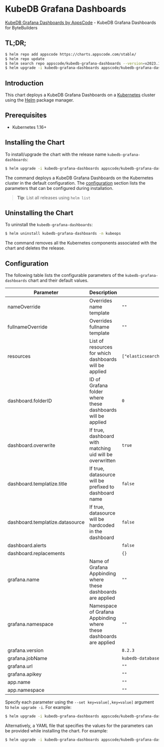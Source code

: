 # KubeDB Grafana Dashboards

[KubeDB Grafana Dashboards by AppsCode](https://github.com/kubedb/installer) - KubeDB Grafana Dashboards for ByteBuilders

## TL;DR;

```bash
$ helm repo add appscode https://charts.appscode.com/stable/
$ helm repo update
$ helm search repo appscode/kubedb-grafana-dashboards --version=v2023.12.11
$ helm upgrade -i kubedb-grafana-dashboards appscode/kubedb-grafana-dashboards -n kubeops --create-namespace --version=v2023.12.11
```

## Introduction

This chart deploys a KubeDB Grafana Dashboards on a [Kubernetes](http://kubernetes.io) cluster using the [Helm](https://helm.sh) package manager.

## Prerequisites

- Kubernetes 1.16+

## Installing the Chart

To install/upgrade the chart with the release name `kubedb-grafana-dashboards`:

```bash
$ helm upgrade -i kubedb-grafana-dashboards appscode/kubedb-grafana-dashboards -n kubeops --create-namespace --version=v2023.12.11
```

The command deploys a KubeDB Grafana Dashboards on the Kubernetes cluster in the default configuration. The [configuration](#configuration) section lists the parameters that can be configured during installation.

> **Tip**: List all releases using `helm list`

## Uninstalling the Chart

To uninstall the `kubedb-grafana-dashboards`:

```bash
$ helm uninstall kubedb-grafana-dashboards -n kubeops
```

The command removes all the Kubernetes components associated with the chart and deletes the release.

## Configuration

The following table lists the configurable parameters of the `kubedb-grafana-dashboards` chart and their default values.

|            Parameter            |                            Description                             |                                                     Default                                                      |
|---------------------------------|--------------------------------------------------------------------|------------------------------------------------------------------------------------------------------------------|
| nameOverride                    | Overrides name template                                            | <code>""</code>                                                                                                  |
| fullnameOverride                | Overrides fullname template                                        | <code>""</code>                                                                                                  |
| resources                       | List of resources for which dashboards will be applied             | <code>["elasticsearch","kafka","mariadb","mongodb","mysql","perconaxtradb","postgres","proxysql","redis"]</code> |
| dashboard.folderID              | ID of Grafana folder where these dashboards will be applied        | <code>0</code>                                                                                                   |
| dashboard.overwrite             | If true, dashboard with matching uid will be overwritten           | <code>true</code>                                                                                                |
| dashboard.templatize.title      | If true, datasource will be prefixed to dashboard name             | <code>false</code>                                                                                               |
| dashboard.templatize.datasource | If true, datasource will be hardcoded in the dashboard             | <code>false</code>                                                                                               |
| dashboard.alerts                |                                                                    | <code>false</code>                                                                                               |
| dashboard.replacements          |                                                                    | <code>{}</code>                                                                                                  |
| grafana.name                    | Name of Grafana Appbinding where these dashboards are applied      | <code>""</code>                                                                                                  |
| grafana.namespace               | Namespace of Grafana Appbinding where these dashboards are applied | <code>""</code>                                                                                                  |
| grafana.version                 |                                                                    | <code>8.2.3</code>                                                                                               |
| grafana.jobName                 |                                                                    | <code>kubedb-databases</code>                                                                                    |
| grafana.url                     |                                                                    | <code>""</code>                                                                                                  |
| grafana.apikey                  |                                                                    | <code>""</code>                                                                                                  |
| app.name                        |                                                                    | <code>""</code>                                                                                                  |
| app.namespace                   |                                                                    | <code>""</code>                                                                                                  |


Specify each parameter using the `--set key=value[,key=value]` argument to `helm upgrade -i`. For example:

```bash
$ helm upgrade -i kubedb-grafana-dashboards appscode/kubedb-grafana-dashboards -n kubeops --create-namespace --version=v2023.12.11 --set resources=["elasticsearch","kafka","mariadb","mongodb","mysql","perconaxtradb","postgres","proxysql","redis"]
```

Alternatively, a YAML file that specifies the values for the parameters can be provided while
installing the chart. For example:

```bash
$ helm upgrade -i kubedb-grafana-dashboards appscode/kubedb-grafana-dashboards -n kubeops --create-namespace --version=v2023.12.11 --values values.yaml
```
